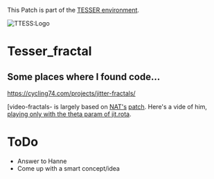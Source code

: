 This Patch is part of the [TESSER environment](https://bitbucket.org/AdrianArtacho/tesserakt/src/master/).

![TTESS:Logo](https://bitbucket.org/AdrianArtacho/tesserakt/raw/HEAD/TESSER_logo.png)

# Tesser_fractal #

## Some places where I found code... ##

https://cycling74.com/projects/jitter-fractals/

[video-fractals- is largely based on [NAT's](https://cycling74.com/author/53508692746b61d82fffaa7a) 
[patch](https://cycling74.com/projects/jitter-fractals/replies/1#reply-58ed1f2343f50b22d4ba8aaa).
Here's a vide of him, [playing only with the theta param of jit.rota](https://www.youtube.com/watch?v=x6rFqyD-K78).






# ToDo #

* Answer to Hanne
* Come up with a smart concept/idea
